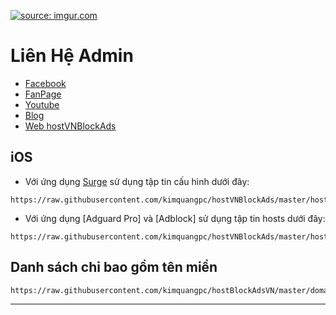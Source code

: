 <a href="https://imgur.com/lSL0QwG"><img src="https://i.imgur.com/lSL0QwG.png" title="source: imgur.com" /></a>

# Liên Hệ Admin
- [Facebook](https://www.facebook.com/kimquangdesign)
- [FanPage](https://www.facebook.com/kimquangdesmmo)
- [Youtube](https://www.youtube.com/channel/UC4oRE_-EdHd8DYVCvh0U5Zw?sub_confirmation=1)
- [Blog](https://Chiasethuthuatappdesign.blogspot.com)
- [Web hostVNBlockAds](https://kimquangpc.github.io/hostVNBlockAds/)


## iOS

- Với ứng dụng [Surge](https://github.com/bigdargon/hostsVN/wiki/Surge) sử dụng tập tin cấu hình dưới đây:
```
https://raw.githubusercontent.com/kimquangpc/hostVNBlockAds/master/hostVNBlockAds.conf
```

- Với ứng dụng [Adguard Pro] và [Adblock] sử dụng tập tin hosts dưới đây:
```
https://raw.githubusercontent.com/kimquangpc/hostVNBlockAds/master/hostBlockAdsVN
```

## Danh sách chỉ bao gồm tên miền
```
https://raw.githubusercontent.com/kimquangpc/hostBlockAdsVN/master/domain
```

***
